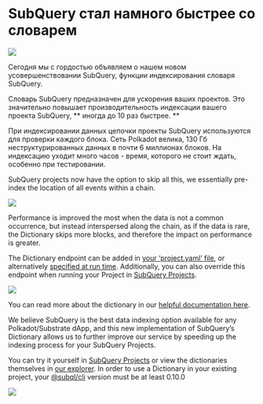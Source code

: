 # SubQuery стал намного быстрее со словарем

![](https://miro.medium.com/max/1400/1*iEQbr-KZNIkztylVowAuaQ.png)

Сегодня мы с гордостью объявляем о нашем новом усовершенствовании SubQuery, функции индексирования словаря SubQuery.

Словарь SubQuery предназначен для ускорения ваших проектов. Это значительно повышает производительность индексации вашего проекта SubQuery, ** иногда до 10 раз быстрее. **

При индексировании данных цепочки проекты SubQuery используются для проверки каждого блока. Сеть Polkadot велика, 130 Гб неструктурированных данных в почти 6 миллионах блоков. На индексацию уходит много часов - время, которого не стоит ждать, особенно при тестировании.

SubQuery projects now have the option to skip all this, we essentially pre-index the location of all events within a chain.

![](https://miro.medium.com/max/1400/1*uIjz8W4TG9Q0au9zoKbHVw.png)

Performance is improved the most when the data is not a common occurrence, but instead interspersed along the chain, as if the data is rare, the Dictionary skips more blocks, and therefore the impact on performance is greater.

The Dictionary endpoint can be added in [your ‘project.yaml’ file](https://doc.subquery.network/create/manifest.html), or alternatively [specified at run time](https://doc.subquery.network/run/run.html#using-a-dictionary). Additionally, you can also override this endpoint when running your Project in [SubQuery Projects](https://project.subquery.network/).

![](https://miro.medium.com/max/1400/1*xl4wENAv_oNingDQZyrtyw.png)

You can read more about the dictionary in our [helpful documentation here](https://doc.subquery.network/run/run.html#using-a-dictionary).

We believe SubQuery is the best data indexing option available for any Polkadot/Substrate dApp, and this new implementation of SubQuery’s Dictionary allows us to further improve our service by speeding up the indexing process for your SubQuery Projects.

You can try it yourself in [SubQuery Projects](https://project.subquery.network/) or view the dictionaries themselves in [our explorer](https://explorer.subquery.network/). In order to use a Dictionary in your existing project, your [@subql/cli](https://www.npmjs.com/package/@subql/cli) version must be at least 0.10.0

![](https://miro.medium.com/max/1400/1*CrbWsx1rFiBNjkCepxbkPQ.png)